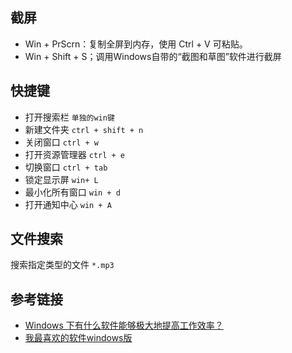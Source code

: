 ## 截屏

* Win + PrScrn：复制全屏到内存，使用 Ctrl + V 可粘贴。
* Win + Shift + S；调用Windows自带的“截图和草图”软件进行截屏


## 快捷键
* 打开搜索栏  `单独的win键`
* 新建文件夹    `ctrl + shift + n`
* 关闭窗口       `ctrl + w`
* 打开资源管理器    `ctrl + e`
* 切换窗口  `ctrl + tab`
* 锁定显示屏  `win+ L`
* 最小化所有窗口  `win + d`
* 打开通知中心  `win + A`

## 文件搜索
搜索指定类型的文件 `*.mp3`

## 参考链接
- [Windows 下有什么软件能够极大地提高工作效率？](https://www.zhihu.com/question/22919326)
- [我最喜欢的软件windows版](http://love.appinn.com/)
